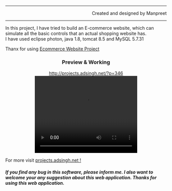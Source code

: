 
<hr>
<p align="right">Created and designed by Manpreet
<hr>
In this project, I have tried to build an E-commerce website, which can simulate all the basic controls that an actual shopping website has.
<br>
I have used eclipse photon, java 1.8, tomcat 8.5 and MySQL 5.7.31
<br>
<p>Thanx for using <u>Ecommerce Website Project</u></p>

<div align="center"><h3>Preview & Working</h3>
<a href="http://projects.adsingh.net/?p=346">http://projects.adsingh.net/?p=346</a>
<video width="320" height="240" controls>
  <source src="vid_main.mp4" type="video/mp4">
  Video not supported by your browser(vid_main.mp4) 
</video>
</div>


For more visit <a href="http://projects.adsingh.net/">projects.adsingh.net !</a>

##### If you find any bug in this software, please inform me. I also want to welcome your any suggestion about this web application. Thanks for using this web application.

